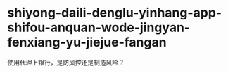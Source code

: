 # shiyong-daili-denglu-yinhang-app-shifou-anquan-wode-jingyan-fenxiang-yu-jiejue-fangan
使用代理上银行，是防风控还是制造风险？
